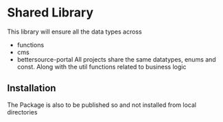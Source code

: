 # Shared Library 

This library will ensure all the data types across 
- functions
- cms
- bettersource-portal
All projects share the same datatypes, enums and const. Along with the util functions related to business logic

## Installation

The Package is also to be published so and not installed from local directories